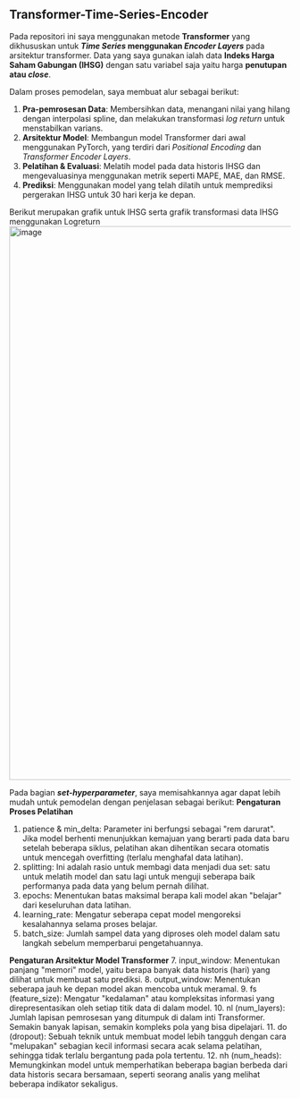 ## Transformer-Time-Series-Encoder
Pada repositori ini saya menggunakan metode **Transformer** yang dikhususkan untuk ***Time Series* menggunakan *Encoder Layers*** pada arsitektur transformer. Data yang saya gunakan ialah data **Indeks Harga Saham Gabungan (IHSG)** dengan satu variabel saja yaitu harga **penutupan atau *close***.

Dalam proses pemodelan, saya membuat alur sebagai berikut:
1.  **Pra-pemrosesan Data**: Membersihkan data, menangani nilai yang hilang dengan interpolasi spline, dan melakukan transformasi *log return* untuk menstabilkan varians.
2.  **Arsitektur Model**: Membangun model Transformer dari awal menggunakan PyTorch, yang terdiri dari *Positional Encoding* dan *Transformer Encoder Layers*.
3.  **Pelatihan & Evaluasi**: Melatih model pada data historis IHSG dan mengevaluasinya menggunakan metrik seperti MAPE, MAE, dan RMSE.
4.  **Prediksi**: Menggunakan model yang telah dilatih untuk memprediksi pergerakan IHSG untuk 30 hari kerja ke depan.

Berikut merupakan grafik untuk IHSG serta grafik transformasi data IHSG menggunakan Logreturn 
<img width="1589" height="990" alt="image" src="https://github.com/user-attachments/assets/7ce8843c-53e1-4b21-bdf0-92b89eccccb4" />

Pada bagian ***set-hyperparameter***, saya memisahkannya agar dapat lebih mudah untuk pemodelan dengan penjelasan sebagai berikut:
**Pengaturan Proses Pelatihan**
1. patience & min_delta: Parameter ini berfungsi sebagai "rem darurat". Jika model berhenti menunjukkan kemajuan yang berarti pada data baru setelah beberapa siklus, pelatihan akan dihentikan secara otomatis untuk mencegah overfitting (terlalu menghafal data latihan).
2. splitting: Ini adalah rasio untuk membagi data menjadi dua set: satu untuk melatih model dan satu lagi untuk menguji seberapa baik performanya pada data yang belum pernah dilihat.
3. epochs: Menentukan batas maksimal berapa kali model akan "belajar" dari keseluruhan data latihan.
4. learning_rate: Mengatur seberapa cepat model mengoreksi kesalahannya selama proses belajar.
5. batch_size: Jumlah sampel data yang diproses oleh model dalam satu langkah sebelum memperbarui pengetahuannya.

**Pengaturan Arsitektur Model Transformer**
7. input_window: Menentukan panjang "memori" model, yaitu berapa banyak data historis (hari) yang dilihat untuk membuat satu prediksi.
8. output_window: Menentukan seberapa jauh ke depan model akan mencoba untuk meramal.
9. fs (feature_size): Mengatur "kedalaman" atau kompleksitas informasi yang direpresentasikan oleh setiap titik data di dalam model.
10. nl (num_layers): Jumlah lapisan pemrosesan yang ditumpuk di dalam inti Transformer. Semakin banyak lapisan, semakin kompleks pola yang bisa dipelajari.
11. do (dropout): Sebuah teknik untuk membuat model lebih tangguh dengan cara "melupakan" sebagian kecil informasi secara acak selama pelatihan, sehingga tidak terlalu bergantung pada pola tertentu.
12. nh (num_heads): Memungkinkan model untuk memperhatikan beberapa bagian berbeda dari data historis secara bersamaan, seperti seorang analis yang melihat beberapa indikator sekaligus.
